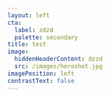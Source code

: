 ```yaml
---
layout: left
cta:
  label: zdzd
  palette: secondary
title: test
image:
  hiddenHeaderContent: dzzd
  src: /images/heroshot.jpg
imagePosition: left
contrastText: false
---
```


